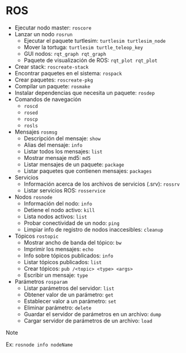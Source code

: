 # ROS

- Ejecutar nodo master: `roscore`
- Lanzar un nodo `rosrun`
	- Ejecutar el paquete turtlesim: `turtlesim turtlesim_node`
	- Mover la tortuga: `turtlesim turtle_teleop_key`
	- GUI nodos: `rqt_graph rqt_graph`
	- Paquete de visualización de ROS: `rqt_plot rqt_plot`
- Crear stack: `roscreate-stack`
- Encontrar paquetes en el sistema: `rospack`
- Crear paquetes: `roscreate-pkg`
- Compilar un paquete: `rosmake`
- Instalar dependencias que necesita un paquete: `rosdep`
- Comandos de navegación
	- `roscd`
	- `rosed`
	- `roscp`
	- `rosls`
- Mensajes `rosmsg`
	- Descripción del mensaje: `show`
	- Alias del mensaje: `info`
	- Listar todos los mensajes: `list`
	- Mostrar mensaje md5: `md5`
	- Listar mensajes de un paquete: `package`
	- Listar paquetes que contienen mensajes: `packages`
- Servicios
	- Información acerca de los archivos de servicios (.srv): `rossrv`
	- Listar servicios ROS: `rosservice`
- Nodos `rosnode`
	- Información del nodo: `info`
	- Detiene el nodo activo: `kill`
	- Lista nodos activos: `list`
	- Probar conectividad de un nodo: `ping`
	- Limpiar info de registro de nodos inaccesibles: `cleanup`
- Tópicos `rostopic`
	- Mostrar ancho de banda del tópico: `bw`
	- Imprimir los mensajes: `echo`
	- Info sobre tópicos publicados: `info`
	- Listar tópicos publicados: `list`
	- Crear tópicos: `pub /<topic> <type> <args>`
	- Escribir un mensaje: `type`
- Parámetros `rosparam`
	- Listar parámetros del servidor: `list`
	- Obtener valor de un parámetro: `get`
	- Establecer valor a un parámetro: `set`
	- Eliminar parámetro: `delete`
	- Guardar el servidor de parámetros en un archivo: `dump`
	- Cargar servidor de parámetros de un archivo: `load`

>[!Note]
>Ex: `rosnode info nodeName`




